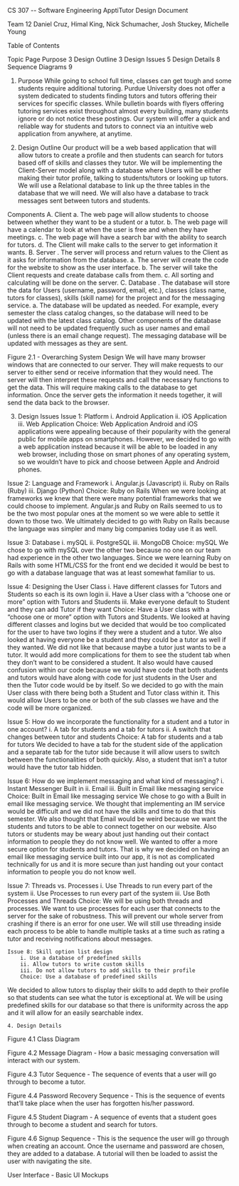 

CS 307 -- Software Engineering 
ApptiTutor
Design Document

Team 12
Daniel Cruz, Himal King, Nick Schumacher, Josh Stuckey, Michelle Young



























Table of Contents

Topic	Page
Purpose	3
Design Outline	3
Design Issues	5
Design Details	8
Sequence Diagrams	9































1.	Purpose
While going to school full time, classes can get tough and some students require additional tutoring. Purdue University does not offer a system dedicated to students finding tutors and tutors offering their services for specific classes. While bulletin boards with flyers offering tutoring services exist throughout almost every building, many students ignore or do not notice these postings. Our system will offer a quick and reliable way for students and tutors to connect via an intuitive web application from anywhere, at anytime.

2.	Design Outline
Our product will be a web based application that will allow tutors to create a profile and then students can search for tutors based off of skills and classes they tutor. We will be implementing the Client-Server model along with a database where Users will be either making their tutor profile, talking to students/tutors or looking up tutors. We will use a Relational database to link up the three tables in the database that we will need. We will also have a database to track messages sent between tutors and students.

Components
A.	Client
a.	The web page will allow students to choose between whether they want to be a student or a tutor.
b.	The web page will have a calendar to look at when the user is free and when they have meetings.
c.	The web page will have a search bar with the ability to search for tutors.
d.	The Client will make calls to the server to get information it wants.
B.	Server
 .	The server will process and return values to the Client as it asks for information from the database.
a.	The server will create the code for the website to show as the user interface.
b.	The server will take the Client requests and create database calls from them.
c.	All sorting and calculating will be done on the server.
C.	Database
 .	The database will store the data for Users (username, password, email, etc.), classes (class name, tutors for classes), skills (skill name) for the project and for the messaging service.
a.	The database will be updated as needed. For example, every semester the class catalog changes, so the database will need to be updated with the latest class catalog. Other components of the database will not need to be updated frequently such as user names and email (unless there is an email change request). The messaging database will be updated with messages as they are sent.

Figure 2.1 - Overarching System Design
	We will have many browser windows that are connected to our server. They will make requests to our server to either send or receive information that they would need. The server will then interpret these requests and call the necessary functions to get the data. This will require making calls to the database to get information. Once the server gets the information it needs together, it will send the data back to the browser. 

 










3.	Design Issues
Issue 1: Platform
		i. Android Application
		ii. iOS Application
		iii. Web Application
		Choice: Web Application
Android and iOS applications were appealing because of their popularity with the general public for mobile apps on smartphones. However, we decided to go with a web application instead because it will be able to be loaded in any web browser, including those on smart phones of any operating system, so we wouldn’t have to pick and choose between Apple and Android phones.

Issue 2: Language and Framework
i. Angular.js (Javascript)
ii. Ruby on Rails (Ruby)
iii. Django (Python)
Choice: Ruby on Rails
When we were looking at frameworks we knew that there were many potential frameworks that we could choose to implement. Angular.js and Ruby on Rails seemed to us to be the two most popular ones at the moment so we were able to settle it down to those two. We ultimately decided to go with Ruby on Rails because the language was simpler and many big companies today use it as well. 
	
Issue 3: Database
i. mySQL
		ii. PostgreSQL
		iii. MongoDB
		Choice: mySQL
We chose to go with mySQL over the other two because no one on our team had experience in the other two languages. Since we were learning Ruby on Rails with some HTML/CSS for the front end we decided it would be best to go with a database language that was at least somewhat familiar to us.
	
Issue 4: Designing the User Class
		i. Have different classes for Tutors and Students so each is its own login
		ii.  Have a User class with a “choose one or more” option with Tutors and Students
		iii. Make everyone default to Student and they can add Tutor if they want
Choice: Have a User class with a “choose one or more” option with Tutors and 
Students.
We looked at having different classes and logins but we decided that would be too complicated for the user to have two logins if they were a student and a tutor. We also looked at having everyone be a student and they could be a tutor as well if they wanted. We did not like that because maybe a tutor just wants to be a tutor. It would add more complications for them to see the student tab when they don’t want to be considered a student. It also would have caused confusion within our code because we would have code that both students and tutors would have along with code for just students in the User and then the Tutor code would be by itself. So we decided to go with the main User class with there being both a Student and Tutor class within it. This would allow Users to be one or both of the sub classes we have and the code will be more organized.
	
Issue 5: How do we incorporate the functionality for a student and a tutor in one account?
		i. A tab for students and a tab for tutors
		ii. A switch that changes between tutor and students
		Choice: A tab for students and a tab for tutors
We decided to have a tab for the student side of the application and a separate tab for the tutor side because it will allow users to switch between the functionalities of both quickly. Also, a student that isn’t a tutor would have the tutor tab hidden.
	
Issue 6: How do we implement messaging and what kind of messaging?
		i. Instant Messenger Built in
		ii. Email 
		iii. Built in Email like messaging service
		Choice: Built in Email like messaging service
We chose to go with a Built in email like messaging service. We thought that implementing an IM service would be difficult and we did not have the skills and time to do that this semester. We also thought that Email would be weird because we want the students and tutors to be able to connect together on our website. Also tutors or students may be weary about just handing out their contact information to people they do not know well. We wanted to offer a more secure option for students and tutors. That is why we decided on having an email like messaging service built into our app, it is not as complicated technically for us and it is more secure than just handing out your contact information to people you do not know well. 
	

Issue 7: Threads vs. Processes
		i. Use Threads to run every part of the system
		ii. Use Processes to run every part of the system
		iii. Use Both Processes and Threads
		Choice: We will be using both threads and processes. 
We want to use processes for each user that connects to the server for the sake of robustness. This will prevent our whole server from crashing if there is an error for one user. We will still use threading inside each process to be able to handle multiple tasks at a time such as rating a tutor and receiving notifications about messages.
		
	Issue 8: Skill option list design
		i. Use a database of predefined skills
		ii. Allow tutors to write custom skills
		iii. Do not allow tutors to add skills to their profile
		Choice: Use a database of predefined skills
We decided to allow tutors to display their skills to add depth to their profile so that students can see what the tutor is exceptional at. We will be using predefined skills for our database so that there is uniformity across the app and it will allow for an easily searchable index.

	




























	4. Design Details
Figure 4.1 Class Diagram

 







Figure 4.2 Message Diagram - How a basic messaging conversation will interact with our system. 
 


















Figure 4.3 Tutor Sequence - The sequence of events that a user will go through to become a tutor.

 







Figure 4.4 Password Recovery Sequence - This is the sequence of events that’ll take place when the user has forgotten his/her password. 














Figure 4.5 Student Diagram - A sequence of events that a student goes through to become a student and search for tutors.

 













Figure 4.6 Signup Sequence - This is the sequence the user will go through when creating an account. Once the username and password are chosen, they are added to a database. A tutorial will then be loaded to assist the user with navigating the site. 














User Interface - Basic UI Mockups
 
 
 
 
 

 

